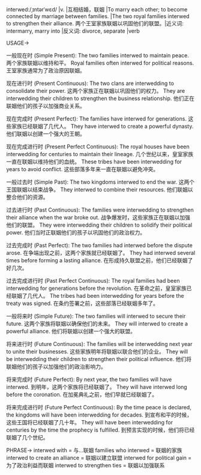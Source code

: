interwed:/ˌɪntərˈwɛd/ |v. |互相结婚，联姻 |To marry each other; to become connected by marriage between families. |The two royal families interwed to strengthen their alliance.  两个王室家族联姻以巩固他们的联盟。|近义词: intermarry, marry into |反义词: divorce, separate |verb

USAGE->

一般现在时 (Simple Present):
The two families interwed to maintain peace. 两个家族联姻以维持和平。
Royal families often interwed for political reasons.  王室家族通常为了政治原因联姻。

现在进行时 (Present Continuous):
The two clans are interwedding to consolidate their power.  这两个家族正在联姻以巩固他们的权力。
They are interwedding their children to strengthen the business relationship.  他们正在联姻他们的孩子以加强商业关系。

现在完成时 (Present Perfect):
The families have interwed for generations.  这些家族已经联姻了几代人。
They have interwed to create a powerful dynasty. 他们联姻以创建一个强大的王朝。

现在完成进行时 (Present Perfect Continuous):
The royal houses have been interwedding for centuries to maintain their lineage.  几个世纪以来，皇室家族一直在联姻以维持他们的血统。
These tribes have been interwedding for years to avoid conflict.  这些部落多年来一直在联姻以避免冲突。

一般过去时 (Simple Past):
The two kingdoms interwed to end the war.  这两个王国联姻以结束战争。
They interwed to combine their resources.  他们联姻以整合他们的资源。

过去进行时 (Past Continuous):
The families were interwedding to strengthen their alliance when the war broke out.  战争爆发时，这些家族正在联姻以加强他们的联盟。
They were interwedding their children to solidify their political power. 他们当时正联姻他们的孩子以巩固他们的政治权力。

过去完成时 (Past Perfect):
The two families had interwed before the dispute arose.  在争端出现之前，这两个家族就已经联姻了。
They had interwed several times before forming a lasting alliance.  在形成持久联盟之前，他们已经联姻了好几次。

过去完成进行时 (Past Perfect Continuous):
The royal families had been interwedding for generations before the revolution.  在革命之前，皇室家族已经联姻了几代人。
The tribes had been interwedding for years before the treaty was signed.  在条约签署之前，这些部落已经联姻多年了。

一般将来时 (Simple Future):
The two families will interwed to secure their future.  这两个家族将联姻以确保他们的未来。
They will interwed to create a powerful alliance.  他们将联姻以创建一个强大的联盟。

将来进行时 (Future Continuous):
The families will be interwedding next year to unite their businesses.  这些家族明年将联姻以联合他们的企业。
They will be interwedding their children to strengthen their political influence.  他们将联姻他们的孩子以加强他们的政治影响力。

将来完成时 (Future Perfect):
By next year, the two families will have interwed. 到明年，这两个家族将已经联姻了。
They will have interwed long before the coronation. 在加冕典礼之前，他们早就已经联姻了。

将来完成进行时 (Future Perfect Continuous):
By the time peace is declared, the kingdoms will have been interwedding for decades.  到宣布和平的时候，这些王国将已经联姻了几十年。
They will have been interwedding for centuries by the time the prophecy is fulfilled.  到预言实现的时候，他们将已经联姻了几个世纪。


PHRASE->
interwed with = 与...联姻
families who interwed = 联姻的家族
interwed to create an alliance = 联姻以建立联盟
interwed for political gain = 为了政治利益而联姻
interwed to strengthen ties = 联姻以加强联系
